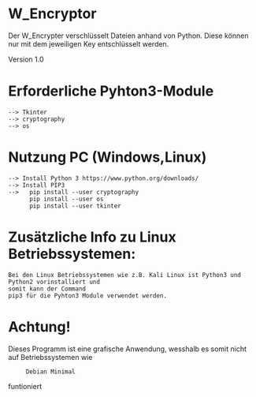# W_Encryptor
Der W_Encrypter verschlüsselt Dateien anhand von Python. Diese können nur mit dem jeweiligen Key entschlüsselt werden.

Version 1.0

# Erforderliche Pyhton3-Module
    --> Tkinter
    --> cryptography
    --> os
    
# Nutzung PC (Windows,Linux)

    --> Install Python 3 https://www.python.org/downloads/
    --> Install PIP3
    -->   pip install --user cryptography
          pip install --user os
          pip install --user tkinter 
# Zusätzliche Info zu Linux Betriebssystemen:

    Bei den Linux Betriebssystemen wie z.B. Kali Linux ist Python3 und Python2 vorinstalliert und 
    somit kann der Command
    pip3 für die Pyhton3 Module verwendet werden.
# Achtung!

Dieses Programm ist eine grafische Anwendung, wesshalb es somit nicht auf Betriebssystemen wie 
        
         Debian Minimal
funtioniert
